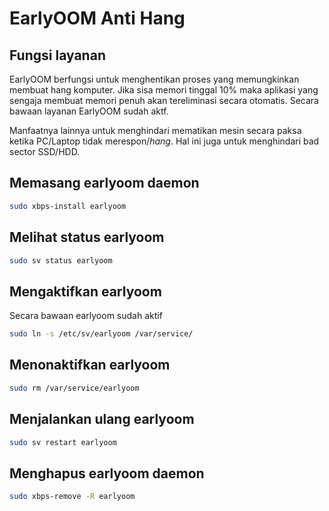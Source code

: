# EarlyOOM Anti Hang

## Fungsi layanan

EarlyOOM berfungsi untuk menghentikan proses yang memungkinkan membuat hang komputer. Jika sisa memori tinggal 10% maka aplikasi yang sengaja membuat memori penuh akan tereliminasi secara otomatis.
Secara bawaan layanan EarlyOOM sudah aktf.

Manfaatnya lainnya untuk menghindari mematikan mesin secara paksa ketika PC/Laptop tidak merespon/_hang_. Hal ini juga untuk menghindari bad sector SSD/HDD.

## Memasang earlyoom daemon

```bash
sudo xbps-install earlyoom
```

## Melihat status earlyoom

```bash
sudo sv status earlyoom
```

## Mengaktifkan earlyoom

Secara bawaan earlyoom sudah aktif

```bash
sudo ln -s /etc/sv/earlyoom /var/service/
```

## Menonaktifkan earlyoom

```bash
sudo rm /var/service/earlyoom
```

## Menjalankan ulang earlyoom

```bash
sudo sv restart earlyoom
```

## Menghapus earlyoom daemon

```bash
sudo xbps-remove -R earlyoom
```
